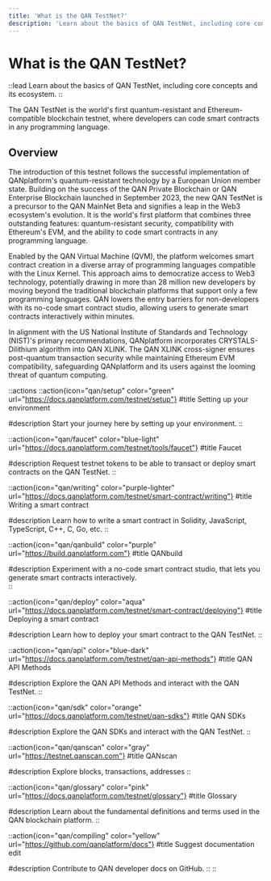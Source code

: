 ```yaml
---
title: 'What is the QAN TestNet?'
description: 'Learn about the basics of QAN TestNet, including core concepts and its ecosystem'
---
```


# What is the QAN TestNet?

::lead
Learn about the basics of QAN TestNet, including core concepts and its ecosystem. 
::

The QAN TestNet is the world's first quantum-resistant and Ethereum-compatible blockchain testnet, where developers can code smart contracts in any programming language.

## Overview

The introduction of this testnet follows the successful implementation of QANplatform's quantum-resistant technology by a European Union member state. Building on the success of the QAN Private Blockchain or QAN Enterprise Blockchain launched in September 2023, the new QAN TestNet is a precursor to the QAN MainNet Beta and signifies a leap in the Web3 ecosystem's evolution. It is the world's first platform that combines three outstanding features: quantum-resistant security, compatibility with Ethereum's EVM, and the ability to code smart contracts in any programming language.

Enabled by the QAN Virtual Machine (QVM), the platform welcomes smart contract creation in a diverse array of programming languages compatible with the Linux Kernel. This approach aims to democratize access to Web3 technology, potentially drawing in more than 28 million new developers by moving beyond the traditional blockchain platforms that support only a few programming languages. QAN lowers the entry barriers for non-developers with its no-code smart contract studio, allowing users to generate smart contracts interactively within minutes.

In alignment with the US National Institute of Standards and Technology (NIST)'s primary recommendations, QANplatform incorporates CRYSTALS-Dilithium algorithm into QAN XLINK. The QAN XLINK cross-signer ensures post-quantum transaction security while maintaining Ethereum EVM compatibility, safeguarding QANplatform and its users against the looming threat of quantum computing.

::actions
  ::action{icon="qan/setup" color="green" url="https://docs.qanplatform.com/testnet/setup"}
  #title
  Setting up your environment

  #description
  Start your journey here by setting up your environment.
  ::

  ::action{icon="qan/faucet" color="blue-light" url="https://docs.qanplatform.com/testnet/tools/faucet"}
  #title
  Faucet

  #description
  Request testnet tokens to be able to transact or deploy smart contracts on the QAN TestNet.
  ::

  ::action{icon="qan/writing" color="purple-lighter" url="https://docs.qanplatform.com/testnet/smart-contract/writing"}
  #title
  Writing a smart contract  

  #description
  Learn how to write a smart contract in Solidity, JavaScript, TypeScript, C++, C, Go, etc.
  ::

  ::action{icon="qan/qanbuild" color="purple" url="https://build.qanplatform.com"}
  #title
  QANbuild

  #description
  Experiment with a no-code smart contract studio, that lets you generate smart contracts interactively.  
  ::

  ::action{icon="qan/deploy" color="aqua" url="https://docs.qanplatform.com/testnet/smart-contract/deploying"}
  #title
  Deploying a smart contract

  #description
  Learn how to deploy your smart contract to the QAN TestNet.
  ::

  ::action{icon="qan/api" color="blue-dark" url="https://docs.qanplatform.com/testnet/qan-api-methods"}
  #title
  QAN API Methods

  #description
  Explore the QAN API Methods and interact with the QAN TestNet.
  ::

  ::action{icon="qan/sdk" color="orange" url="https://docs.qanplatform.com/testnet/qan-sdks"}
  #title
  QAN SDKs

  #description
  Explore the QAN SDKs and interact with the QAN TestNet.
  ::

  ::action{icon="qan/qanscan" color="gray" url="https://testnet.qanscan.com"}
  #title
  QANscan

  #description
  Explore blocks, transactions, addresses
  ::

  ::action{icon="qan/glossary" color="pink" url="https://docs.qanplatform.com/testnet/glossary"}
  #title
  Glossary

  #description
  Learn about the fundamental definitions and terms used in the QAN blockchain platform.
  ::

  ::action{icon="qan/compiling" color="yellow" url="https://github.com/qanplatform/docs"}
  #title
  Suggest documentation edit

  #description
  Contribute to QAN developer docs on GitHub.
  ::
::
